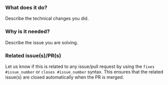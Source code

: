 ### What does it do?

Describe the technical changes you did.

### Why is it needed?

Describe the issue you are solving.

### Related issue(s)/PR(s)

Let us know if this is related to any issue/pull request by using the `fixes #issue_number` or `closes #issue_number` syntax.
This ensures that the related issue(s) are closed automatically when the PR is merged.
